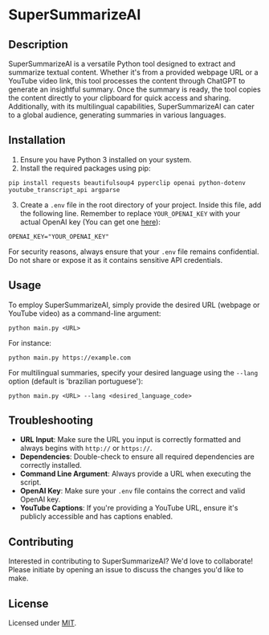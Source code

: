 
# SuperSummarizeAI

## Description
SuperSummarizeAI is a versatile Python tool designed to extract and summarize textual content. Whether it's from a provided webpage URL or a YouTube video link, this tool processes the content through ChatGPT to generate an insightful summary. Once the summary is ready, the tool copies the content directly to your clipboard for quick access and sharing. Additionally, with its multilingual capabilities, SuperSummarizeAI can cater to a global audience, generating summaries in various languages.

## Installation

1. Ensure you have Python 3 installed on your system.
2. Install the required packages using pip:
```
pip install requests beautifulsoup4 pyperclip openai python-dotenv youtube_transcript_api argparse
```
3. Create a `.env` file in the root directory of your project. Inside this file, add the following line. Remember to replace `YOUR_OPENAI_KEY` with your actual OpenAI key (You can get one [here](https://beta.openai.com/)):
```
OPENAI_KEY="YOUR_OPENAI_KEY"
```
For security reasons, always ensure that your `.env` file remains confidential. Do not share or expose it as it contains sensitive API credentials.

## Usage
To employ SuperSummarizeAI, simply provide the desired URL (webpage or YouTube video) as a command-line argument:

```
python main.py <URL>
```

For instance:
```
python main.py https://example.com
```

For multilingual summaries, specify your desired language using the `--lang` option (default is 'brazilian portuguese'):
```
python main.py <URL> --lang <desired_language_code>
```

## Troubleshooting

- **URL Input**: Make sure the URL you input is correctly formatted and always begins with `http://` or `https://`.
- **Dependencies**: Double-check to ensure all required dependencies are correctly installed.
- **Command Line Argument**: Always provide a URL when executing the script.
- **OpenAI Key**: Make sure your `.env` file contains the correct and valid OpenAI key.
- **YouTube Captions**: If you're providing a YouTube URL, ensure it's publicly accessible and has captions enabled.

## Contributing
Interested in contributing to SuperSummarizeAI? We'd love to collaborate! Please initiate by opening an issue to discuss the changes you'd like to make.

## License
Licensed under [MIT](https://choosealicense.com/licenses/mit/).
